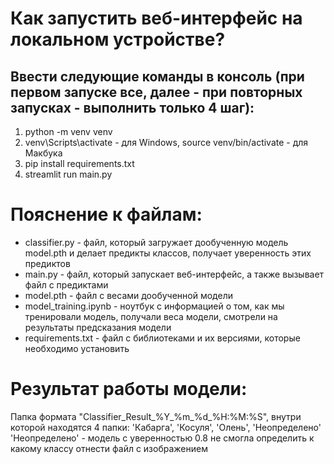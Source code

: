 # Как запустить веб-интерфейс на локальном устройстве?
## Ввести следующие команды в консоль (при первом запуске все, далее - при повторных запусках - выполнить только 4 шаг):
1. python -m venv venv
2. venv\Scripts\activate - для Windows, source venv/bin/activate - для Макбука
3. pip install requirements.txt
4. streamlit run main.py

# Пояснение к файлам:
* classifier.py - файл, который загружает дообученную модель model.pth и делает предикты классов, получает уверенность этих предиктов
* main.py - файл, который запускает веб-интерфейс, а также вызывает файл с предиктами
* model.pth - файл с весами дообученной модели
* model_training.ipynb - ноутбук с информацией о том, как мы тренировали модель, получали веса модели, смотрели на результаты предсказания модели
* requirements.txt - файл с библиотеками и их версиями, которые необходимо установить

# Результат работы модели:
Папка формата "Classifier_Result_%Y_%m_%d_%H:%M:%S", внутри которой находятся 4 папки: 'Кабарга', 'Косуля', 'Олень', 'Неопределено'
'Неопределено' - модель с уверенностью 0.8 не смогла определить к какому классу отнести файл с изображением

